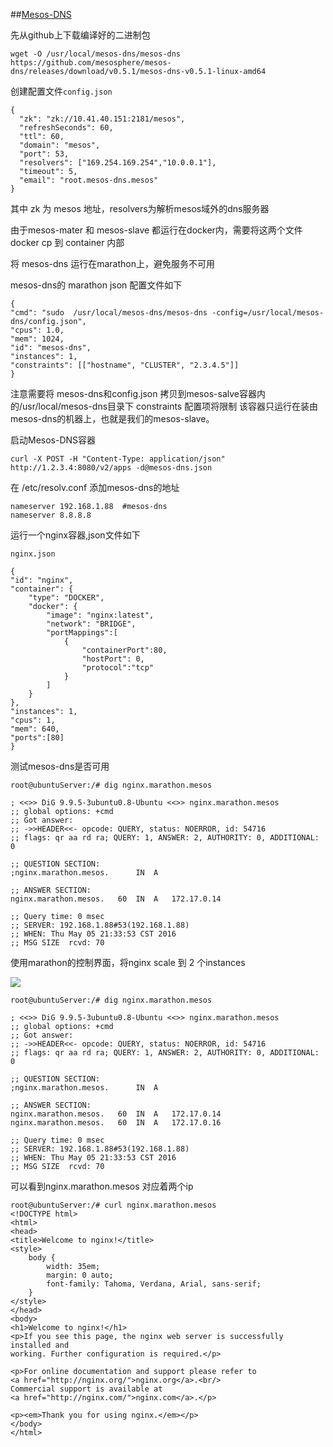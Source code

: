 ##[Mesos-DNS](http://mesosphere.github.io/mesos-dns/docs/tutorial.html)



先从github上下载编译好的二进制包

	wget -O /usr/local/mesos-dns/mesos-dns https://github.com/mesosphere/mesos-dns/releases/download/v0.5.1/mesos-dns-v0.5.1-linux-amd64


创建配置文件`config.json`

	{
	  "zk": "zk://10.41.40.151:2181/mesos",
	  "refreshSeconds": 60,
	  "ttl": 60,
	  "domain": "mesos",
	  "port": 53,
	  "resolvers": ["169.254.169.254","10.0.0.1"],
	  "timeout": 5,
	  "email": "root.mesos-dns.mesos"
	}

其中 zk 为 mesos 地址，resolvers为解析mesos域外的dns服务器


由于mesos-mater 和 mesos-slave 都运行在docker内，需要将这两个文件 docker cp 到 container 内部


将 mesos-dns 运行在marathon上，避免服务不可用

mesos-dns的 marathon json 配置文件如下

	{
	"cmd": "sudo  /usr/local/mesos-dns/mesos-dns -config=/usr/local/mesos-dns/config.json",
	"cpus": 1.0, 
	"mem": 1024,
	"id": "mesos-dns",
	"instances": 1,
	"constraints": [["hostname", "CLUSTER", "2.3.4.5"]]
	}

注意需要将 mesos-dns和config.json 拷贝到mesos-salve容器内的/usr/local/mesos-dns目录下
constraints 配置项将限制 该容器只运行在装由 mesos-dns的机器上，也就是我们的mesos-slave。


启动Mesos-DNS容器

	curl -X POST -H "Content-Type: application/json" http://1.2.3.4:8080/v2/apps -d@mesos-dns.json


在 /etc/resolv.conf 添加mesos-dns的地址

	nameserver 192.168.1.88  #mesos-dns
	nameserver 8.8.8.8


运行一个nginx容器,json文件如下


	nginx.json

	{
	"id": "nginx",
	"container": {
	    "type": "DOCKER",
	    "docker": {
	        "image": "nginx:latest",
	        "network": "BRIDGE",
	        "portMappings":[
	            {   
	                "containerPort":80,
	                "hostPort": 0,
	                "protocol":"tcp"
	            }   
	        ]           
	    }   
	},
	"instances": 1,
	"cpus": 1,
	"mem": 640,
	"ports":[80]
	}


测试mesos-dns是否可用

	root@ubuntuServer:/# dig nginx.marathon.mesos

	; <<>> DiG 9.9.5-3ubuntu0.8-Ubuntu <<>> nginx.marathon.mesos
	;; global options: +cmd
	;; Got answer:
	;; ->>HEADER<<- opcode: QUERY, status: NOERROR, id: 54716
	;; flags: qr aa rd ra; QUERY: 1, ANSWER: 2, AUTHORITY: 0, ADDITIONAL: 0
	
	;; QUESTION SECTION:
	;nginx.marathon.mesos.		IN	A
	
	;; ANSWER SECTION:
	nginx.marathon.mesos.	60	IN	A	172.17.0.14
	
	;; Query time: 0 msec
	;; SERVER: 192.168.1.88#53(192.168.1.88)
	;; WHEN: Thu May 05 21:33:53 CST 2016
	;; MSG SIZE  rcvd: 70


使用marathon的控制界面，将nginx scale 到 2 个instances

![](http://i.imgur.com/bFYFzbd.png)

	root@ubuntuServer:/# dig nginx.marathon.mesos
	
	; <<>> DiG 9.9.5-3ubuntu0.8-Ubuntu <<>> nginx.marathon.mesos
	;; global options: +cmd
	;; Got answer:
	;; ->>HEADER<<- opcode: QUERY, status: NOERROR, id: 54716
	;; flags: qr aa rd ra; QUERY: 1, ANSWER: 2, AUTHORITY: 0, ADDITIONAL: 0
	
	;; QUESTION SECTION:
	;nginx.marathon.mesos.		IN	A
	
	;; ANSWER SECTION:
	nginx.marathon.mesos.	60	IN	A	172.17.0.14
	nginx.marathon.mesos.	60	IN	A	172.17.0.16
	
	;; Query time: 0 msec
	;; SERVER: 192.168.1.88#53(192.168.1.88)
	;; WHEN: Thu May 05 21:33:53 CST 2016
	;; MSG SIZE  rcvd: 70

可以看到nginx.marathon.mesos 对应着两个ip


	root@ubuntuServer:/# curl nginx.marathon.mesos
	<!DOCTYPE html>
	<html>
	<head>
	<title>Welcome to nginx!</title>
	<style>
	    body {
	        width: 35em;
	        margin: 0 auto;
	        font-family: Tahoma, Verdana, Arial, sans-serif;
	    }
	</style>
	</head>
	<body>
	<h1>Welcome to nginx!</h1>
	<p>If you see this page, the nginx web server is successfully installed and
	working. Further configuration is required.</p>
	
	<p>For online documentation and support please refer to
	<a href="http://nginx.org/">nginx.org</a>.<br/>
	Commercial support is available at
	<a href="http://nginx.com/">nginx.com</a>.</p>
	
	<p><em>Thank you for using nginx.</em></p>
	</body>
	</html>




